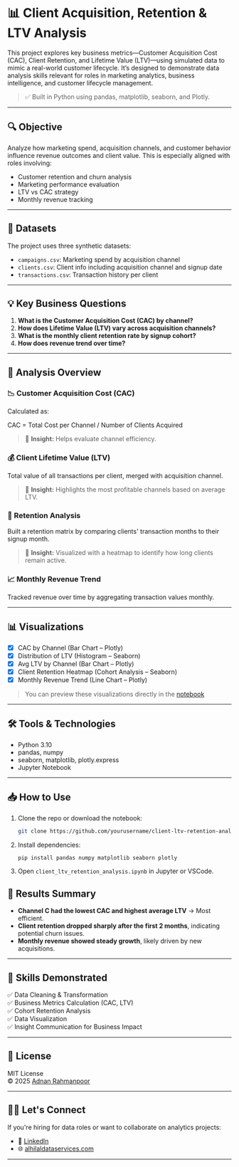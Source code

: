 # 📊 Client Acquisition, Retention & LTV Analysis

This project explores key business metrics—Customer Acquisition Cost (CAC), Client Retention, and Lifetime Value (LTV)—using simulated data to mimic a real-world customer lifecycle. It’s designed to demonstrate data analysis skills relevant for roles in marketing analytics, business intelligence, and customer lifecycle management.

> ✅ Built in Python using pandas, matplotlib, seaborn, and Plotly.

---

## 🔍 Objective

Analyze how marketing spend, acquisition channels, and customer behavior influence revenue outcomes and client value. This is especially aligned with roles involving:

- Customer retention and churn analysis  
- Marketing performance evaluation  
- LTV vs CAC strategy  
- Monthly revenue tracking  

---

## 📂 Datasets

The project uses three synthetic datasets:

- `campaigns.csv`: Marketing spend by acquisition channel  
- `clients.csv`: Client info including acquisition channel and signup date  
- `transactions.csv`: Transaction history per client  

---

## 💡 Key Business Questions

1. **What is the Customer Acquisition Cost (CAC) by channel?**
2. **How does Lifetime Value (LTV) vary across acquisition channels?**
3. **What is the monthly client retention rate by signup cohort?**
4. **How does revenue trend over time?**

---

## 🧪 Analysis Overview

### 📉 Customer Acquisition Cost (CAC)

Calculated as:

CAC = Total Cost per Channel / Number of Clients Acquired


> 📌 **Insight:** Helps evaluate channel efficiency.

### 💰 Client Lifetime Value (LTV)

Total value of all transactions per client, merged with acquisition channel.

> 📌 **Insight:** Highlights the most profitable channels based on average LTV.

### 🔁 Retention Analysis

Built a retention matrix by comparing clients' transaction months to their signup month.

> 📌 **Insight:** Visualized with a heatmap to identify how long clients remain active.

### 📈 Monthly Revenue Trend

Tracked revenue over time by aggregating transaction values monthly.

---

## 📊 Visualizations

- [x] CAC by Channel (Bar Chart – Plotly)
- [x] Distribution of LTV (Histogram – Seaborn)
- [x] Avg LTV by Channel (Bar Chart – Plotly)
- [x] Client Retention Heatmap (Cohort Analysis – Seaborn)
- [x] Monthly Revenue Trend (Line Chart – Plotly)

> You can preview these visualizations directly in the [notebook](./client_ltv_retention_analysis.ipynb)

---

## 🛠️ Tools & Technologies

- Python 3.10  
- pandas, numpy  
- seaborn, matplotlib, plotly.express  
- Jupyter Notebook  

---

## 📥 How to Use

1. Clone the repo or download the notebook:
   ```bash
   git clone https://github.com/yourusername/client-ltv-retention-analysis.git

2. Install dependencies:
   ```bash
   pip install pandas numpy matplotlib seaborn plotly
   ```
3. Open `client_ltv_retention_analysis.ipynb` in Jupyter or VSCode.

## 📌 Results Summary

- **Channel C had the lowest CAC and highest average LTV** → Most efficient.
- **Client retention dropped sharply after the first 2 months**, indicating potential churn issues.
- **Monthly revenue showed steady growth**, likely driven by new acquisitions.

---

## 🧠 Skills Demonstrated

✅ Data Cleaning & Transformation  
✅ Business Metrics Calculation (CAC, LTV)  
✅ Cohort Retention Analysis  
✅ Data Visualization  
✅ Insight Communication for Business Impact

---

## 📄 License

MIT License  
© 2025 [Adnan Rahmanpoor](https://www.github.com/adnanrahmanpoor)

---

## 🙋‍♂️ Let's Connect

If you're hiring for data roles or want to collaborate on analytics projects:

- 💼 [LinkedIn](https://linkedin.com/in/adnanrahmanpoor)
- 🌐 [alhilaldataservices.com](https://www.alhilaldataservices.com)

---
